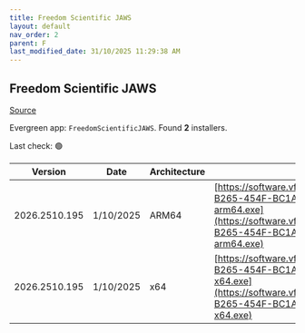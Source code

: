 ```yaml
---
title: Freedom Scientific JAWS
layout: default
nav_order: 2
parent: F
last_modified_date: 31/10/2025 11:29:38 AM
---
```


## Freedom Scientific JAWS

[Source](https://www.freedomscientific.com/products/software/jaws/)

Evergreen app: `FreedomScientificJAWS`. Found **2** installers.

Last check: 🟢

| Version       | Date      | Architecture | URI                                                                                                                                                                                                                                                                      |
| ------------- | --------- | ------------ | ------------------------------------------------------------------------------------------------------------------------------------------------------------------------------------------------------------------------------------------------------------------------ |
| 2026.2510.195 | 1/10/2025 | ARM64        | [https://software.vfo.digital/JAWS/2026/2026.2510.195.400/07B45BB0-B265-454F-BC1A-BA5326162E4B/J2026.2510.195.400-Offline-arm64.exe](https://software.vfo.digital/JAWS/2026/2026.2510.195.400/07B45BB0-B265-454F-BC1A-BA5326162E4B/J2026.2510.195.400-Offline-arm64.exe) |
| 2026.2510.195 | 1/10/2025 | x64          | [https://software.vfo.digital/JAWS/2026/2026.2510.195.400/07B45BB0-B265-454F-BC1A-BA5326162E4B/J2026.2510.195.400-Offline-x64.exe](https://software.vfo.digital/JAWS/2026/2026.2510.195.400/07B45BB0-B265-454F-BC1A-BA5326162E4B/J2026.2510.195.400-Offline-x64.exe)     |
